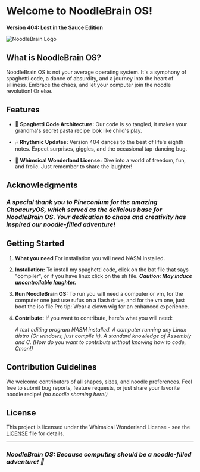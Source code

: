# Welcome to NoodleBrain OS!

**Version 404: Lost in the Sauce Edition**

![NoodleBrain Logo](https://i.imgur.com/HKTB8wW.png)

## What is NoodleBrain OS?

NoodleBrain OS is not your average operating system. It's a symphony of spaghetti code, a dance of absurdity, and a journey into the heart of silliness. Embrace the chaos, and let your computer join the noodle revolution! Or else.

## Features

- 🍝 **Spaghetti Code Architecture:** Our code is so tangled, it makes your grandma's secret pasta recipe look like child's play.
  
- 🎶 **Rhythmic Updates:** Version 404 dances to the beat of life's eighth notes. Expect surprises, giggles, and the occasional tap-dancing bug.

- 🌈 **Whimsical Wonderland License:** Dive into a world of freedom, fun, and frolic. Just remember to share the laughter!

## Acknowledgments

### ***A special thank you to Pineconium for the amazing ChoacuryOS, which served as the delicious base for NoodleBrain OS. Your dedication to chaos and creativity has inspired our noodle-filled adventure!***

## Getting Started
1. **What you need**
    For installation you will need NASM installed.

2. **Installation:**
    To install my spaghetti code, click on the bat file that says "compiler",
    or if you have linux click on the sh file.
    ***Caution: May induce uncontrollable laughter.***

4. **Run NoodleBrain OS:**
   To run you will need a computer or vm, for the computer one just use rufus on a flash drive,
   and for the vm one, just boot the iso file
    Pro tip: Wear a clown wig for an enhanced experience.

6. **Contribute:**
    If you want to contribute, here's what you will need:

    *A text editing program*
    *NASM installed.*
    *A computer running any Linux distro (Or windows, just compile it).*
    *A standard knowledge of Assembly and C. (How do you want to contribute without knowing how to code, Cmon!)*

## Contribution Guidelines

We welcome contributors of all shapes, sizes, and noodle preferences. Feel free to submit bug reports, feature requests, or just share your favorite noodle recipe! *(no noodle shaming here!)*

## License

This project is licensed under the Whimsical Wonderland License - see the [LICENSE](LICENSE) file for details.

---

### ***NoodleBrain OS: Because computing should be a noodle-filled adventure! 🍜***
